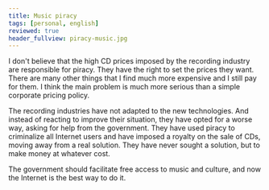 ```yaml
---
title: Music piracy
tags: [personal, english]
reviewed: true
header_fullview: piracy-music.jpg
---
```

I don't believe that the high CD prices imposed by the recording industry are responsible for piracy. They have the right to set the prices they want. There are many other things that I find much more expensive and I still pay for them. I think the main problem is much more serious than a simple corporate pricing policy.

The recording industries have not adapted to the new technologies. And instead of reacting to improve their situation, they have opted for a worse way, asking for help from the government. They have used piracy to criminalize all Internet users and have imposed a royalty on the sale of CDs, moving away from a real solution. They have never sought a solution, but to make money at whatever cost.  
  
The government should facilitate free access to music and culture, and now the Internet is the best way to do it.
